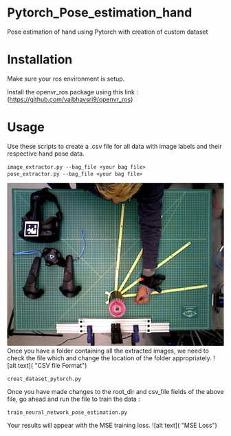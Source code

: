 # Pytorch_Pose_estimation_hand
Pose estimation of hand using Pytorch with creation of custom dataset

# Installation
Make sure your ros environment is setup.

Install the openvr_ros package using this link :(https://github.com/vaibhavsri9/openvr_ros)


# Usage
Use these scripts to create a .csv file for all data with image labels and their respective hand pose data.

```
image_extractor.py --bag_file <your bag file>
pose_extractor.py --bag_file <your bag file>
```
![alt text](https://github.com/vaibhavsri9/Pytorch_Pose_estimation_hand/blob/master/Image/GraspAction.png "Grasp Action Depiction")
Once you have a folder containing all the extracted images, we need to check the file which and change the location of the folder appropriately.
![alt text](      "CSV file Format")
```
creat_dataset_pytorch.py
```

Once you have made changes to the root_dir and csv_file fields of the above file, go ahead and run the file to train the data :

```
train_neural_network_pose_estimation.py
```
Your results will appear with the MSE training loss.
![alt text](          "MSE Loss")
